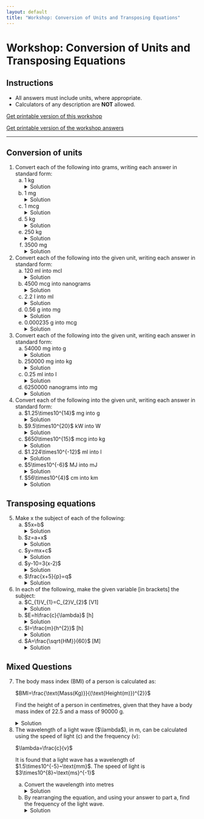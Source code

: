 ```yaml
---
layout: default
title: "Workshop: Conversion of Units and Transposing Equations"
---
```


<h1>Workshop: Conversion of Units and Transposing Equations</h1>

<div class="instructions">
    <h2>Instructions</h2>
    <ul>
        <li>All answers must include units, where appropriate.</li>
        <li>Calculators of any description are <strong>NOT</strong> allowed.</li>
    </ul>
</div>
<p><a href="pha4010y_ws2.pdf" target="_blank">Get printable version of this workshop</a></p>
<p><a href="pha4010y_ws2_answers.pdf" target="_blank">Get printable version of the workshop answers</a></p>
<hr>

<h2>Conversion of units</h2>
<ol>
    <li>Convert each of the following into grams, writing each answer in standard form:
        <ol type="a">
            <li>1 kg
                <details class="solution-details">
                    <summary>Solution</summary>
                    <div class="solution-content">
                        <p>$\textbf{$1 \times 10^{3}~\text{g}$}$</p>
                    </div>
                </details>
            </li>
            <li>1 mg
                <details class="solution-details">
                    <summary>Solution</summary>
                    <div class="solution-content">
                        <p>$\textbf{$1 \times 10^{-3}~\text{g}$}$</p>
                    </div>
                </details>
            </li>
            <li>1 mcg
                <details class="solution-details">
                    <summary>Solution</summary>
                    <div class="solution-content">
                        <p>$\textbf{$1 \times 10^{-6}~\text{g}$}$</p>
                    </div>
                </details>
            </li>
            <li>5 kg
                <details class="solution-details">
                    <summary>Solution</summary>
                    <div class="solution-content">
                        <p>$\textbf{$5 \times 10^{3}~\text{g}$}$</p>
                    </div>
                </details>
            </li>
            <li>250 kg
                <details class="solution-details">
                    <summary>Solution</summary>
                    <div class="solution-content">
                        <p>$250~\text{kg} = \textbf{$2.5 \times 10^{5}~\text{g}$}$</p>
                    </div>
                </details>
            </li>
            <li>3500 mg
                <details class="solution-details">
                    <summary>Solution</summary>
                    <div class="solution-content">
                        <p>$3500~\text{mg} = \textbf{$3.5 \times 10^{0}~\text{g}$}$</p>
                    </div>
                </details>
            </li>
        </ol>
    </li>
    <li>Convert each of the following into the given unit, writing each answer in standard form:
        <ol type="a">
            <li>120 ml into mcl
                <details class="solution-details">
                    <summary>Solution</summary>
                    <div class="solution-content">
                        <p>$120~\text{ml} = \textbf{$1.2 \times 10^{5}~\text{mcl}$}$</p>
                    </div>
                </details>
            </li>
            <li>4500 mcg into nanograms
                <details class="solution-details">
                    <summary>Solution</summary>
                    <div class="solution-content">
                        <p>$4500~\text{mcg} = \textbf{$4.5 \times 10^{6}~\text{ng}$}$</p>
                    </div>
                </details>
            </li>
            <li>2.2 l into ml
                <details class="solution-details">
                    <summary>Solution</summary>
                    <div class="solution-content">
                        <p>$2.2~\text{l} = \textbf{$2.2 \times 10^{3}~\text{ml}$}$</p>
                    </div>
                </details>
            </li>
            <li>0.56 g into mg
                <details class="solution-details">
                    <summary>Solution</summary>
                    <div class="solution-content">
                        <p>$0.56~\text{g} = \textbf{$5.6 \times 10^{2}~\text{mg}$}$</p>
                    </div>
                </details>
            </li>
            <li>0.000235 g into mcg
                <details class="solution-details">
                    <summary>Solution</summary>
                    <div class="solution-content">
                        <p>$0.000235~\text{g} = \textbf{$2.35 \times 10^{2}~\text{mcg}$}$</p>
                    </div>
                </details>
            </li>
        </ol>
    </li>
    <li>Convert each of the following into the given unit, writing each answer in standard form:
        <ol type="a">
            <li>54000 mg into g
                <details class="solution-details">
                    <summary>Solution</summary>
                    <div class="solution-content">
                        <p>$54000~\text{mg} = \textbf{$5.4 \times 10^{1}~\text{g}$}$</p>
                    </div>
                </details>
            </li>
            <li>250000 mg into kg
                <details class="solution-details">
                    <summary>Solution</summary>
                    <div class="solution-content">
                        <p>$250000~\text{mg} = \textbf{$2.5 \times 10^{-1}~\text{kg}$}$</p>
                    </div>
                </details>
            </li>
            <li>0.25 ml into l
                <details class="solution-details">
                    <summary>Solution</summary>
                    <div class="solution-content">
                        <p>$0.25~\text{ml} = \textbf{$2.5 \times 10^{-4}~\text{l}$}$</p>
                    </div>
                </details>
            </li>
            <li>6250000 nanograms into mg
                <details class="solution-details">
                    <summary>Solution</summary>
                    <div class="solution-content">
                        <p>$6250000~\text{nanograms} = \textbf{$6.25 \times 10^{0}~\text{mg}$}$</p>
                    </div>
                </details>
            </li>
        </ol>
    </li>
    <li>Convert each of the following into the given unit, writing each answer in standard form:
        <ol type="a">
            <li>$1.25\times10^{14}$ mg into g
                <details class="solution-details">
                    <summary>Solution</summary>
                    <div class="solution-content">
                        <p>$1.25 \times 10^{14}~\text{mg} = 1.25 \times 10^{14} \times 10^{-3} = \textbf{$1.25 \times 10^{11}~\text{g}$}$</p>
                    </div>
                </details>
            </li>
            <li>$9.5\times10^{20}$ kW into W
                <details class="solution-details">
                    <summary>Solution</summary>
                    <div class="solution-content">
                        <p>$9.5 \times 10^{20}~\text{kW} = \textbf{$9.5 \times 10^{23}~\text{W}$}$</p>
                    </div>
                </details>
            </li>
            <li>$650\times10^{15}$ mcg into kg
                <details class="solution-details">
                    <summary>Solution</summary>
                    <div class="solution-content">
                        <p>$650 \times 10^{15}~\text{mcg} = \textbf{$6.5 \times 10^{8}~\text{kg}$}$</p>
                    </div>
                </details>
            </li>
            <li>$1.224\times10^{-12}$ ml into l
                <details class="solution-details">
                    <summary>Solution</summary>
                    <div class="solution-content">
                        <p>$1.224 \times 10^{-12}~\text{ml} = \textbf{$1.224 \times 10^{-15}~\text{l}$}$</p>
                    </div>
                </details>
            </li>
            <li>$5\times10^{-6}$ MJ into mJ
                <details class="solution-details">
                    <summary>Solution</summary>
                    <div class="solution-content">
                        <p>$5 \times 10^{-6}~\text{MJ} = \textbf{$5 \times 10^{3}~\text{mJ}$}$</p>
                    </div>
                </details>
            </li>
            <li>$56\times10^{4}$ cm into km
                <details class="solution-details">
                    <summary>Solution</summary>
                    <div class="solution-content">
                        <p>$56 \times 10^{4}~\text{cm} = \textbf{$5.6 \times 10^{0}~\text{km}$}$</p>
                    </div>
                </details>
            </li>
        </ol>
    </li>
</ol>

<h2>Transposing equations</h2>
<ol start="5">
    <li>Make x the subject of each of the following:
        <ol type="a">
            <li>$5x=b$
                <details class="solution-details">
                    <summary>Solution</summary>
                    <div class="solution-content">
                        <p>$\frac{5x}{5}=\frac{b}{5}$</p>
                        <p>$\implies \textbf{$x=\frac{b}{5}$}$</p>
                    </div>
                </details>
            </li>
            <li>$z=a+x$
                <details class="solution-details">
                    <summary>Solution</summary>
                    <div class="solution-content">
                        <p>$z-a=a+x-a$</p>
                        <p>$\implies \textbf{$x=z-a$}$</p>
                    </div>
                </details>
            </li>
            <li>$y=mx+c$
                <details class="solution-details">
                    <summary>Solution</summary>
                    <div class="solution-content">
                        <p>$y-c=mx+c-c$</p>
                        <p>$y-c=mx$</p>
                        <p>$\frac{y-c}{m}=\frac{mx}{m}$</p>
                        <p>$\implies \textbf{$x=\frac{y-c}{m}$}$</p>
                    </div>
                </details>
            </li>
            <li>$y-10=3(x-2)$
                <details class="solution-details">
                    <summary>Solution</summary>
                    <div class="solution-content">
                        <p>$y-10=3x-6$</p>
                        <p>$y-10+6=3x$</p>
                        <p>$\frac{y-4}{3}=x$</p>
                        <p>$\implies \textbf{$x=\frac{y-4}{3}$}$</p>
                    </div>
                </details>
            </li>
            <li>$\frac{x+5}{p}=q$
                <details class="solution-details">
                    <summary>Solution</summary>
                    <div class="solution-content">
                        <p>$x+5=pq$</p>
                        <p>$\implies \textbf{$x=pq-5$}$</p>
                    </div>
                </details>
            </li>
        </ol>
    </li>
    <li>In each of the following, make the given variable [in brackets] the subject:
        <ol type="a">
            <li>$C_{1}V_{1}=C_{2}V_{2}$ [V1]
                <details class="solution-details">
                    <summary>Solution</summary>
                    <div class="solution-content">
                        <p>$\frac{C_{1}V_{1}}{C_{1}}=\frac{C_{2}V_{2}}{C_{1}}$</p>
                        <p>$\implies \textbf{$V_{1}=\frac{C_{2}V_{2}}{C_{1}}$}$</p>
                    </div>
                </details>
            </li>
            <li>$E=h\frac{c}{\lambda}$ [h]
                <details class="solution-details">
                    <summary>Solution</summary>
                    <div class="solution-content">
                        <p>$E\lambda=hc$</p>
                        <p>$\frac{E\lambda}{c}=h$</p>
                        <p>$\implies \textbf{$h=\frac{E\lambda}{c}$}$</p>
                    </div>
                </details>
            </li>
            <li>$I=\frac{m}{h^{2}}$ [h]
                <details class="solution-details">
                    <summary>Solution</summary>
                    <div class="solution-content">
                        <p>$Ih^{2}=m$</p>
                        <p>$h^{2}=\frac{m}{I}$</p>
                        <p>$\implies \textbf{$h=\sqrt{\frac{m}{I}}$}$</p>
                    </div>
                </details>
            </li>
            <li>$A=\frac{\sqrt{HM}}{60}$ [M]
                <details class="solution-details">
                    <summary>Solution</summary>
                    <div class="solution-content">
                        <p>$60A=\sqrt{HM}$</p>
                        <p>$(60A)^{2}=HM$</p>
                        <p>$\frac{3600A^{2}}{H}=M$</p>
                        <p>$\implies \textbf{$M=\frac{3600A^{2}}{H}$}$</p>
                    </div>
                </details>
            </li>
        </ol>
    </li>
</ol>

<h2>Mixed Questions</h2>
<ol start="7">
    <li>The body mass index (BMI) of a person is calculated as:
        <p>$BMI=\frac{\text{Mass(Kg)}}{(\text{Height(m)})^{2}}$</p>
        <p>Find the height of a person in centimetres, given that they have a body mass index of 22.5 and a mass of 90000 g.</p>
        <details class="solution-details">
            <summary>Solution</summary>
            <div class="solution-content">
                <p>Convert mass to kg: $90000~\text{g} = 90~\text{kg}$</p>
                <p>$22.5=\frac{90}{h^{2}}$</p>
                <p>$22.5h^{2}=90$</p>
                <p>$h^{2}=\frac{90}{22.5}$</p>
                <p>$h^{2}=4$</p>
                <p>$h=\sqrt{4}=\textbf{2 m}$</p>
                <p>Convert height to cm: $2~\text{m} = \textbf{200 cm}$</p>
            </div>
        </details>
    </li>
    <li>The wavelength of a light wave ($\lambda$), in m, can be calculated using the speed of light (c) and the frequency (v):
        <p>$\lambda=\frac{c}{v}$</p>
        <p>It is found that a light wave has a wavelength of $1.5\times10^{-5}~\text{mm}$. The speed of light is $3\times10^{8}~\text{ms}^{-1}$</p>
        <ol type="a">
            <li>Convert the wavelength into metres
                <details class="solution-details">
                    <summary>Solution</summary>
                    <div class="solution-content">
                        <p>$1.5\times10^{-5}~\text{mm} \times 10^{-3}~\text{m/mm} = \textbf{$1.5\times10^{-8}~\text{m}$}$</p>
                    </div>
                </details>
            </li>
            <li>By rearranging the equation, and using your answer to part a, find the frequency of the light wave.
                <details class="solution-details">
                    <summary>Solution</summary>
                    <div class="solution-content">
                        <p>From $\lambda = \frac{c}{v}$, rearrange for v:</p>
                        <p>$\lambda v = c$</p>
                        <p>$v = \frac{c}{\lambda}$</p>
                        <p>$v = \frac{3\times10^{8}~\text{ms}^{-1}}{1.5\times10^{-8}~\text{m}}$</p>
                        <p>$v = \frac{3}{1.5} \times \frac{10^{8}}{10^{-8}}~\text{s}^{-1}$</p>
                        <p>$v = 2 \times 10^{8 - (-8)}~\text{s}^{-1}$</p>
                        <p>$v = \textbf{$2 \times 10^{16}~\text{s}^{-1}$}$</p>
                    </div>
                </details>
            </li>
        </ol>
    </li>
</ol>
